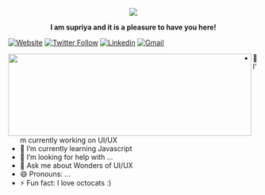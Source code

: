 <p align="center"> 
<img src="https://github.com/supriya1511/supriya1511/blob/master/Hello.gif">
</p>

<p align="center"><b> I am supriya and it is a pleasure to have you here!</b> <p>
  
  
[![Website](https://img.shields.io/website?label=SupriyaMadiwal&style=for-the-badge&url=https%3A%2F%2FSupriyaMadiwal)](https://supriya1511.github.io/SupriyaMadiwal/) 
[![Twitter Follow](https://img.shields.io/twitter/follow/SupriyaMadiwal?color=1DA1F2&logo=twitter&style=for-the-badge)](https://twitter.com/intent/follow?original_referer=https%3A%2F%2Fgithub.com%2Fcharlesezra&screen_name=SupriyaMadiwal)
[![Linkedin](https://img.shields.io/badge/-supriya--madiwal-blue?style=for-the-badge&logo=Linkedin&logoColor=white&link=https://www.linkedin.com/in/supriya-madiwal/)](https://www.linkedin.com/in/supriya-madiwal/)
[![Gmail](https://img.shields.io/badge/-supriyasmadiwal@gmail.com-d14836?style=for-the-badge&logo=Gmail&logoColor=white&link=mailto:supriyasmadiwal@gmail.com)](mailto:supriyasmadiwal@gmail.com)


 <img align="left" width="490" height="165" src="https://github-readme-stats.vercel.app/api?username=supriya1511&show_icons=true hide_border=false&line_height=20&title_color=3e6ff7&icon_color=f700b5&show_owner=true"/>

- 🔭 I’m currently working on UI/UX
- 🌱 I’m currently learning Javascript
- 🤔 I’m looking for help with ...
- 💬 Ask me about Wonders of UI/UX
- 😄 Pronouns: ...
- ⚡ Fun fact: I love octocats :)

<!--
**supriya1511/supriya1511** is a ✨ _special_ ✨ repository because its `README.md` (this file) appears on your GitHub profile.


-->
